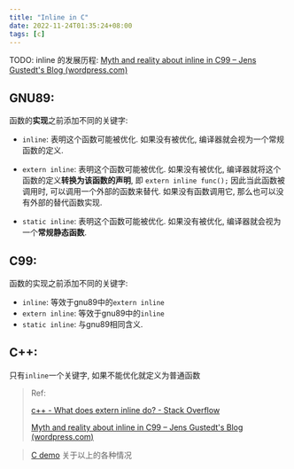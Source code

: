 ```yaml
---
title: "Inline in C"
date: 2022-11-24T01:35:24+08:00
tags: [c]
---
```








TODO: inline 的发展历程: [Myth and reality about inline in C99 – Jens Gustedt's Blog (wordpress.com)](https://gustedt.wordpress.com/2010/11/29/myth-and-reality-about-inline-in-c99/)



## GNU89:

函数的**实现**之前添加不同的关键字:

- `inline`: 表明这个函数可能被优化. 如果没有被优化, 编译器就会视为一个常规函数的定义.

- `extern inline`: 表明这个函数可能被优化. 如果没有被优化, 编译器就将这个函数的定义**转换为该函数的声明**, 即 `extern inline func();` 因此当此函数被调用时, 可以调用一个外部的函数来替代. 如果没有函数调用它, 那么也可以没有外部的替代函数实现.
- `static inline`: 表明这个函数可能被优化. 如果没有被优化, 编译器就会视为一个**常规静态函数**.

## C99:

函数的实现之前添加不同的关键字:

- `inline`: 等效于gnu89中的`extern inline`
- `extern inline`: 等效于gnu89中的`inline`
- `static inline`: 与gnu89相同含义.

## C++:

只有`inline`一个关键字, 如果不能优化就定义为普通函数



> Ref:
>
>  [c++ - What does extern inline do? - Stack Overflow](https://stackoverflow.com/questions/216510/what-does-extern-inline-do/216546#216546)
>
> [Myth and reality about inline in C99 – Jens Gustedt's Blog (wordpress.com)](https://gustedt.wordpress.com/2010/11/29/myth-and-reality-about-inline-in-c99/)

> [C demo](https://github.com/wangloo/inline-c99-gnu89-demo) 关于以上的各种情况
